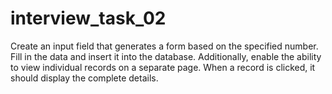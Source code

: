 # interview_task_02
Create an input field that generates a form based on the specified number. Fill in the data and insert it into the database. Additionally, enable the ability to view individual records on a separate page. When a record is clicked, it should display the complete details.
